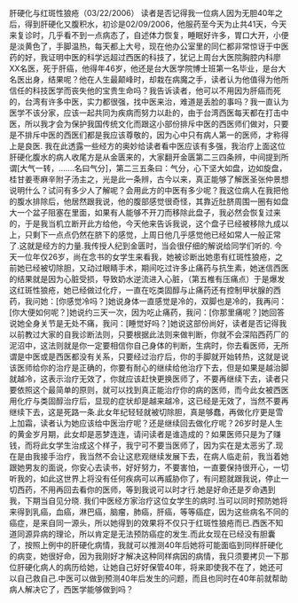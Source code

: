 肝硬化与红斑性狼疮（03/22/2006）
读者是否记得我一位病人因为无胆40年之后，得到肝硬化又腹积水，初诊是02/09/2006，他服药至今天为止共41天，今天来复诊时，几乎看不到一点病态了，自述体力恢复，睡眠好许多，胃口大开，小便是淡黄色了，手脚温热，每天都上大号，现在他办公室里的同仁都非常惊讶于中医药的好，我证明中医的科学远超过西医的科技了，犹记上周台大医院胸腔内科廖XX名医，死于肝癌，他得年46岁，他还是台大医学院博士班第一名毕业，是台大名医出身，结果呢？他在人生最颠峰时，却栽在病魔之手，读者认为他值得为他所信任的科技医学而丧失他的宝贵生命吗？我告诉读者，他可以不用因为肝癌而死的，台湾有许多中医，实力都很强，找中医来治，难道是丢脸的事吗？我一直认为医学不该分家，应该一起共同为疾病而努力以赴的，由于台湾西医每天都在打击中医，所以我才会为保护我国传统文化而跟这小部份排斥中医的西医师们做对，只要是不排斥中医的西医们都是我应该尊敬的，因为心中只有病人第一的医师，才称得上是良医.
我在此透露一些经方的奥妙给读者看中医应该有多强，我治疗上面这位肝硬化腹水的病人收尾方是从金匮来的，大家翻开金匮第二三四条辨，中间提到所谓[大气一转，…….名曰气分]，第二三五条曰：气分，心下坚大如盘，边如旋盘，桂甘姜枣麻辛附子汤主之，光是此一条辨，古今以来，真正能够了解医圣张仲景想说明什么？试问有多少人了解呢？会用此方的中医有多少呢？我这位病人在我把他的腹水排除后，他居然跟我说，他的腹部感觉很奇怪，其靠近肚脐周围一圈有如盘大一个盆子阻塞在里面，如果有人能够不开刀而移除此盘子，我必然会恢复过来的，于是我当机立断开此方给他，今天他来告诉我说，这个盘子已经被移除九成以上，只剩下一点点仍然在脐下的感觉，上周日他几乎感觉他已经如常人一般正常了.这就是经方的力量.我传授人纪到金匮时，当会很仔细的解说给同学们听的.
今天一位年仅26岁，尚在念书的女学生来看我，她被诊断出她患有红斑性狼疮，之前她已经被切除胆，又动过眼睛手术，期间吃过许多止痛药与抗生素，她迷信西医的结果就是因为心脏受损，导致奶水逆流进入心脏，（第五椎有压痛点）于是爆发这红斑性狼疮，她已经做过化疗，一直在吃类固醇与止痛药还有控制甲状腺的西药，我问她：[你感觉冷吗？]她说身体一直感觉是冷的，双脚也是冷的，我再问：[你大便如何呢？]她说约三天一次，因为吃止痛药，我问：[你那里痛呢？]她回答说她全身关节是无处不痛，我问：[睡觉好吗？]她说这部份尚好，读者是否记得我以前教过大家的自我诊断法则，只要根据此法则来做判断，你就不会深陷西药厂的泥沼中，这法则就是你一定要相信你自己身体的判断，生病时，你去看医师，无所谓是中医或是西医都没有关系，只要经过治疗后，你的手脚就开始转热，这就是说该医师给你的治疗是正确的，你要有耐心的继续给他治疗下去，但是如果是越治脚就越冷，这表示治疗无效了，你就应该赶快更换医师了，不要再继续下去，读者只要依照这个最简单的原则，就可以找到真正能治疗你的病的医师，而今此女被西医用化疗与类固醇治疗后，显现的症状却是越来越冷，这已经是无效了，当然不要再继续下去，这是死路一条.此女年纪轻轻就被切除胆，真是够蠢，再做化疗更是雪上加霜，读者认为她应该给中医治疗呢？还是继续回去做化疗呢？26岁时是人生的黄金岁月期，此女却是恶梦连连，请问读者是谁造成的？如果医师只是为了赚钱，而将此女学生治成这个样子，我宁可不要当医师了，因为实在是太恶劣了.现在是由我接手治疗，我当然不会让这悲观继续发展下去，在病人临走前，我当着她跟她男友的面说，你安心去读书，好好努力，不要害怕，一直要保持很开心，一切听我的，如此这世界上将没有任何疾病可以再威胁你了，有问题就跟我说，停止一切西药，不用再回去看你的医师，等到我说可以时才行.她是好命还是歹命遇到我，下期当自见分晓.
我们中医经方家治疗这位女学生的病时.当可以同时预防她将来得到乳癌，血癌，淋巴癌，脑瘤，肺癌，肝癌，等等癌症，因为这些病名不同的癌症，是来自同一源头，所以她得到的效果将不仅只于红斑性狼疮而已.西医不知道同源异病的理论，所以肯定是无法预防癌症的发生.而此女现在已经没有胆囊了，按照上例中的肝硬化病情，我就可以推测40年后她将可能面临到同样肝硬化的病变，她很好命，因为我刚好才解决这种同样病因的病情，我只须要拷贝一下那位肝硬化病人的病历给她，让她自己好好保管40年，将来即使我不在了，她还可以自己救自己.中医可以做到预测40年后发生的问题，而且也同时在40年前就帮助病人解决它了，西医学能够做到吗？